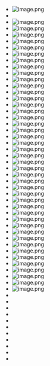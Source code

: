 - ![image.png](../assets/image_1746088784268_0.png)
-
- ![image.png](../assets/image_1746088945224_0.png)
- ![image.png](../assets/image_1746089000912_0.png)
- ![image.png](../assets/image_1746089075441_0.png)
- ![image.png](../assets/image_1746089134923_0.png)
- ![image.png](../assets/image_1746089485075_0.png)
- ![image.png](../assets/image_1746089552980_0.png)
- ![image.png](../assets/image_1746089600460_0.png)
- ![image.png](../assets/image_1746089638434_0.png)
- ![image.png](../assets/image_1746089691295_0.png)
- ![image.png](../assets/image_1746089745204_0.png)
- ![image.png](../assets/image_1746089857360_0.png)
- ![image.png](../assets/image_1746089886003_0.png)
- ![image.png](../assets/image_1746089950121_0.png)
- ![image.png](../assets/image_1746089967944_0.png)
- ![image.png](../assets/image_1746088264930_0.png)
- ![image.png](../assets/image_1746088326611_0.png)
- ![image.png](../assets/image_1746088620896_0.png)
- ![image.png](../assets/image_1746090208433_0.png)
- ![image.png](../assets/image_1746091112185_0.png)
- ![image.png](../assets/image_1746091170254_0.png)
- ![image.png](../assets/image_1746091291329_0.png)
- ![image.png](../assets/image_1746091437861_0.png)
- ![image.png](../assets/image_1746091635082_0.png)
- ![image.png](../assets/image_1746091792065_0.png)
- ![image.png](../assets/image_1746091876653_0.png)
- ![image.png](../assets/image_1746092022321_0.png)
- ![image.png](../assets/image_1746092050366_0.png)
- ![image.png](../assets/image_1746092123565_0.png)
- ![image.png](../assets/image_1746092155627_0.png)
- ![image.png](../assets/image_1746092245818_0.png)
- ![image.png](../assets/image_1746092315454_0.png)
- ![image.png](../assets/image_1746092628276_0.png)
- ![image.png](../assets/image_1746092754446_0.png)
- ![image.png](../assets/image_1746092825690_0.png)
- ![image.png](../assets/image_1746092874944_0.png)
- ![image.png](../assets/image_1746093299033_0.png)
- ![image.png](../assets/image_1746093334114_0.png)
- ![image.png](../assets/image_1746093373409_0.png)
- ![image.png](../assets/image_1746093421406_0.png)
- ![image.png](../assets/image_1746093464712_0.png)
- ![image.png](../assets/image_1746093511086_0.png)
- ![image.png](../assets/image_1746093648848_0.png)
- ![image.png](../assets/image_1746093672005_0.png)
-
-
-
-
-
-
-
-
-
-
-